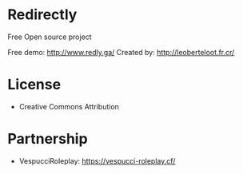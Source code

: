 # Redirectly
Free Open source project

Free demo: http://www.redly.ga/
Created by: http://leoberteloot.fr.cr/

# License
- Creative Commons Attribution

# Partnership
- VespucciRoleplay: https://vespucci-roleplay.cf/
